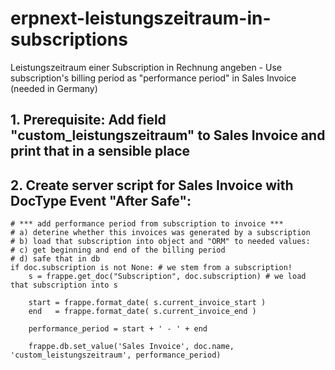 # erpnext-leistungszeitraum-in-subscriptions
Leistungszeitraum einer Subscription in Rechnung angeben - Use subscription's billing period as "performance period" in Sales Invoice (needed in Germany)

## 1. Prerequisite: Add field "custom_leistungszeitraum" to Sales Invoice and print that in a sensible place
## 2. Create server script for Sales Invoice with DocType Event "After Safe":

```
# *** add performance period from subscription to invoice ***
# a) deterine whether this invoices was generated by a subscription
# b) load that subscription into object and "ORM" to needed values:
# c) get beginning and end of the billing period
# d) safe that in db
if doc.subscription is not None: # we stem from a subscription!
    s = frappe.get_doc("Subscription", doc.subscription) # we load that subscription into s

    start = frappe.format_date( s.current_invoice_start )
    end   = frappe.format_date( s.current_invoice_end )
    
    performance_period = start + ' - ' + end

    frappe.db.set_value('Sales Invoice', doc.name, 'custom_leistungszeitraum', performance_period)

```
